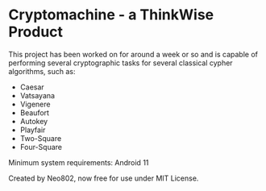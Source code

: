 # Cryptomachine - a ThinkWise Product
This project has been worked on for around a week or so and is capable of performing several cryptographic tasks for several classical cypher algorithms, such as:
- Caesar 
- Vatsayana
- Vigenere
- Beaufort
- Autokey
- Playfair
- Two-Square
- Four-Square

Minimum system requirements: Android 11

Created by Neo802, now free for use under MIT License.
